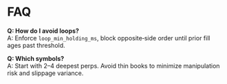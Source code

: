 # FAQ

**Q: How do I avoid loops?**  
A: Enforce `loop_min_holding_ms`, block opposite‑side order until prior fill ages past threshold.

**Q: Which symbols?**  
A: Start with 2–4 deepest perps. Avoid thin books to minimize manipulation risk and slippage variance.
